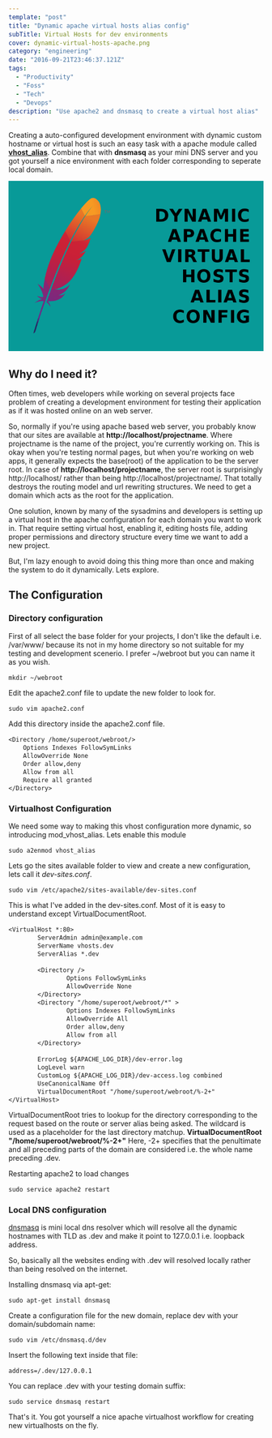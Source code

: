 ```yaml
---
template: "post"
title: "Dynamic apache virtual hosts alias config"
subTitle: Virtual Hosts for dev environments
cover: dynamic-virtual-hosts-apache.png
category: "engineering"
date: "2016-09-21T23:46:37.121Z"
tags:
  - "Productivity"
  - "Foss"
  - "Tech"
  - "Devops"
description: "Use apache2 and dnsmasq to create a virtual host alias"
---
```


Creating a auto-configured development environment with dynamic custom hostname or virtual host is such an easy task with a apache module called **[vhost_alias](https://httpd.apache.org/docs/2.4/mod/mod_vhost_alias.html)**. Combine that with **dnsmasq** as your mini DNS server and you got yourself a nice environment with each folder corresponding to seperate local domain.

![Dynamic Virtual Host Config](./dynamic-virtual-hosts-apache.png)

## Why do I need it?

Often times, web developers while working on several projects face problem of creating a development environment for testing their application as if it was hosted online on an web server.

So, normally if you're using apache based web server, you probably know that our sites are available at **http://localhost/projectname**. Where projectname is the name of the project, you're currently working on. This is okay when you're testing normal pages, but when you're working on web apps, it generally expects the base(root) of the application to be the server root. In case of **http://localhost/projectname**, the server root is surprisingly http://localhost/ rather than being http://localhost/projectname/. That totally destroys the routing model and url rewriting structures. We need to get a domain which acts as the root for the application.

One solution, known by many of the sysadmins and developers is setting up a virtual host in the apache configuration for each domain you want to work in. That require setting virtual host, enabling it, editing hosts file, adding proper permissions and directory structure every time we want to add a new project.

But, I'm lazy enough to avoid doing this thing more than once and making the system to do it dynamically. Lets explore.

## The Configuration

### Directory configuration

First of all select the base folder for your projects, I don't like the default i.e. /var/www/ because its not in my home directory so not suitable for my testing and development scenerio. I prefer ~/webroot but you can name it as you wish.

    mkdir ~/webroot

Edit the apache2.conf file to update the new folder to look for.

    sudo vim apache2.conf

Add this directory inside the apache2.conf file.

```
<Directory /home/superoot/webroot/>
    Options Indexes FollowSymLinks
    AllowOverride None
    Order allow,deny
    Allow from all
    Require all granted
</Directory>
```

### Virtualhost Configuration

We need some way to making this vhost configuration more dynamic, so introducing mod_vhost_alias. Lets enable this module

    sudo a2enmod vhost_alias

Lets go the sites available folder to view and create a new configuration, lets call it _dev-sites.conf_.

    sudo vim /etc/apache2/sites-available/dev-sites.conf

This is what I've added in the dev-sites.conf. Most of it is easy to understand except VirtualDocumentRoot.

    <VirtualHost *:80>
            ServerAdmin admin@example.com
            ServerName vhosts.dev
            ServerAlias *.dev

            <Directory />
                    Options FollowSymLinks
                    AllowOverride None
            </Directory>
            <Directory "/home/superoot/webroot/*" >
                    Options Indexes FollowSymLinks
                    AllowOverride All
                    Order allow,deny
                    Allow from all
            </Directory>

            ErrorLog ${APACHE_LOG_DIR}/dev-error.log
            LogLevel warn
            CustomLog ${APACHE_LOG_DIR}/dev-access.log combined
            UseCanonicalName Off
            VirtualDocumentRoot "/home/superoot/webroot/%-2+"
    </VirtualHost>

VirtualDocumentRoot tries to lookup for the directory corresponding to the request based on the route or server alias being asked. The wildcard is used as a placeholder for the last directory matchup. **VirtualDocumentRoot "/home/superoot/webroot/%-2+"** Here, -2+ specifies that the penultimate and all preceding parts of the domain are considered i.e. the whole name preceding .dev.

Restarting apache2 to load changes

    sudo service apache2 restart

### Local DNS configuration

[dnsmasq][1] is mini local dns resolver which will resolve all the dynamic hostnames with TLD as .dev and make it point to 127.0.0.1 i.e. loopback address.

So, basically all the websites ending with .dev will resolved locally rather than being resolved on the internet.

Installing dnsmasq via apt-get:

    sudo apt-get install dnsmasq

Create a configuration file for the new domain, replace dev with your domain/subdomain name:

    sudo vim /etc/dnsmasq.d/dev

Insert the following text inside that file:

    address=/.dev/127.0.0.1

You can replace .dev with your testing domain suffix:

    sudo service dnsmasq restart

That's it. You got yourself a nice apache virtualhost workflow for creating new virtualhosts on the fly.

[1]: http://www.thekelleys.org.uk/dnsmasq/doc.html
